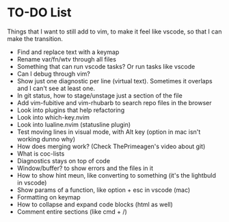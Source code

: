 # TO-DO List

Things that I want to still add to vim, to make it feel like vscode, so that I can make the transition.

- Find and replace text with a keymap
- Rename var/fn/wtv through all files
- Something that can run vscode tasks? Or run tasks like vscode
- Can I debug through vim?
- Show just one diagnostic per line (virtual text). Sometimes it overlaps and I can't see at least one. 
- In git status, how to stage/unstage just a section of the file
- Add vim-fubitive and vim-rhubarb to search repo files in the browser
- Look into plugins that help refactoring
- Look into which-key.nvim
- Look into lualine.nvim (statusline plugin)
- Test moving lines in visual mode, with Alt key (option in mac isn't working dunno why)
- How does merging work? (Check ThePrimeagen's video about git)
- What is coc-lists
- Diagnostics stays on top of code
- Window/buffer? to show errors and the files in it
- How to show hint meun, like converting to something (it's the lightbuld in vscode)
- Show params of a function, like option + esc in vscode (mac)
- Formatting on keymap
- How to collapse and expand code blocks (html as well)
- Comment entire sections (like cmd + /)

